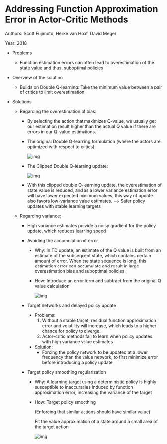 # Addressing Function Approximation Error in Actor-Critic Methods

Authors: Scott Fujimoto, Herke van Hoof, David Meger

Year: 2018

- Problems

  - Function estimation errors can often lead to overestimation of the state value and thus, suboptimal policies

- Overview of the solution

  - Builds on Double Q-learning: Take the minimum value between a pair of critics to limit overestimation

- Solutions

  - Regarding the overestimation of bias:

    - By selecting the action that maximizes Q-value, we usually get our estimation result higher than the actual Q value if there are errors in our Q-value estimations.

    - The original Double Q-learning formulation (where the actors are optimized with respect to critics):

      ![img](https://github.com/RPC2/DRL_paper_summary/blob/master/imgs/017_1.png)

    - The Clipped Double Q-learning update:

      ![img](https://github.com/RPC2/DRL_paper_summary/blob/master/imgs/017_2.png)

    - With this clipped double Q-learning update, the overestimation of state value is reduced, and as a lower variance estimation error will have lower expected minimum values, this way of update also favors low-variance value estimates. —> Safer policy updates with stable learning targets

  - Regarding variance:

    - High variance estimates provide a noisy gradient for the policy update, which reduces learning speed

    - Avoiding the accumulation of error

      - Why: In TD update, an estimate of the Q value is built from an estimate of the subsequent state, which contains certain amount of error. When the state sequence is long, this estimation error can accumulate and result in large overestimation bias and suboptimal policies

      - How: Introduce an error term and subtract from the original Q value calculation

        ![img](https://github.com/RPC2/DRL_paper_summary/blob/master/imgs/017_3.png)

    - Target networks and delayed policy update

      - Problems: 
        1. Without a stable target, residual function approximation error and volatility will increase, which leads to a higher chance for policy to diverge. 
        2. Actor-critic methods fail to learn when policy updates with high variance value estimates
      - Solution:
        - Forcing the policy network to be updated at a lower frequency than the value network, to first minimize error before introducing a policy update

    - Target policy smoothing regularization

      - Why: A learning target using a deterministic policy is highly susceptible to inaccuracies induced by function approximation error, increasing the variance of the target

      - How: Target policy smoothing

        (Enforcing that similar actions should have similar value)

        Fit the value approximation of a state around a small area of the target action

         ![img](https://github.com/RPC2/DRL_paper_summary/blob/master/imgs/017_4.png)

